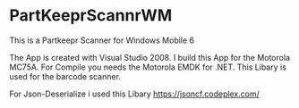 # PartKeeprScannrWM
This is a Partkeepr Scanner for Windows Mobile 6

The App is created with Visual Studio 2008.
I build this App for the Motorola MC75A. For Compile you needs the Motorola EMDK for .NET. This Libary is used for the barcode scanner.

For Json-Deserialize i used this Libary https://jsoncf.codeplex.com/
